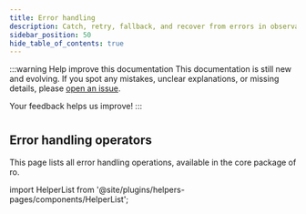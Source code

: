 ```yaml
---
title: Error handling
description: Catch, retry, fallback, and recover from errors in observable pipelines.
sidebar_position: 50
hide_table_of_contents: true
---
```


:::warning Help improve this documentation
This documentation is still new and evolving. If you spot any mistakes, unclear explanations, or missing details, please [open an issue](https://github.com/samber/ro/issues).

Your feedback helps us improve!
:::

#
## Error handling operators

This page lists all error handling operations, available in the core package of ro.

import HelperList from '@site/plugins/helpers-pages/components/HelperList';

<HelperList 
  type="core"
  category="error-handling"
/>
